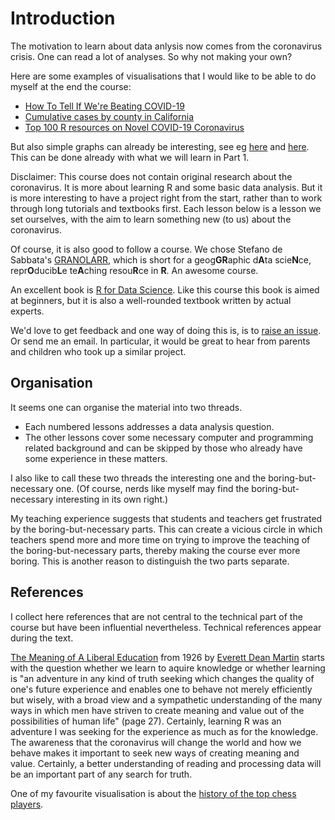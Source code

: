 # Introduction


The motivation to learn about data anlysis now comes from the coronavirus crisis. One can read a lot of analyses. So why not making your own? 

Here are some examples of visualisations that I would like to be able to do myself at the end the course:

- [How To Tell If We're Beating COVID-19](https://www.youtube.com/watch?v=54XLXg4fYsc)
- [Cumulative cases by county in California](https://www.latimes.com/projects/california-coronavirus-cases-tracking-outbreak/) 
- [Top 100 R resources on Novel COVID-19 Coronavirus](https://www.statsandr.com/blog/top-r-resources-on-covid-19-coronavirus/)

But also simple graphs can already be interesting, see eg [here](https://www.nytimes.com/2020/03/31/opinion/coronavirus-cases-united-states.html) and [here](https://www.nytimes.com/2020/04/03/opinion/coronavirus-united-states-europe.html). This can be done already with what we will learn in Part 1.

Disclaimer: This course does not contain original research about the coronavirus. It is more about learning R and some basic data analysis. But it is more interesting to have a project right from the start, rather than to work through long tutorials and textbooks first. Each lesson below is a lesson we set ourselves, with the aim to learn something new (to us) about the coronavirus.

Of course, it is also good to follow a course. We chose Stefano de Sabbata's [GRANOLARR](https://sdesabbata.github.io/granolarr/), which is short for a geog**GR**aphic d**A**ta scie**N**ce, repr**O**ducib**L**e te**A**ching resou**R**ce in **R**. An awesome course. 

An excellent book is [R for Data Science](https://r4ds.had.co.nz/data-visualisation.html). Like this course this book is aimed at beginners, but it is also a well-rounded textbook written by actual experts.

We'd love to get feedback and one way of doing this is, is to [raise an issue](https://github.com/alexhkurz/coronavirus-in-R/issues). Or send me an email. In particular, it would be  great to hear from parents and children who took up a similar project.

## Organisation

It seems one can organise the material into two threads. 

- Each numbered lessons addresses a data analysis question. 
- The other lessons cover some necessary computer and programming related background and can be skipped by those who already have some experience in these matters.

I also like to call these two threads the interesting one and the boring-but-necessary one. (Of course, nerds like myself may find the boring-but-necessary interesting in its own right.) 

My teaching experience suggests that students and teachers get frustrated by the boring-but-necessary parts. This can create a vicious circle in which teachers spend more and more time on trying to improve the teaching of the boring-but-necessary parts, thereby making the course ever more boring. This is another reason to distinguish the two parts separate. 

## References

I collect here references that are not central to the technical part of the course but have been influential nevertheless. Technical references appear during the text. 

[The Meaning of A Liberal Education](https://archive.org/details/in.ernet.dli.2015.76681/page/n3/mode/2up) from 1926 by [Everett Dean Martin](https://en.wikipedia.org/wiki/Everett_Dean_Martin) starts with the question whether we learn to aquire knowledge or whether learning is "an adventure in any kind of truth seeking which changes the quality of one's future experience and enables one to behave not merely efficiently but wisely, with a broad view and a sympathetic understanding of the many ways in which men have striven to create meaning and value out of the possibilities of human life" (page 27). Certainly, learning R was an adventure I was seeking for the experience as much as for the knowledge. The awareness that the coronavirus will change the world and how we behave makes it important to seek new ways of creating meaning and value. Certainly, a better understanding of reading and processing data will be an important part of any search for truth. 

One of my favourite visualisation is about the [history of the top chess players](https://www.youtube.com/watch?v=z2DHpW79w0Y). 

